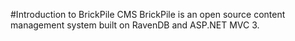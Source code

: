 ﻿#Introduction to BrickPile CMS
BrickPile is an open source content management system built on RavenDB and ASP.NET MVC 3.